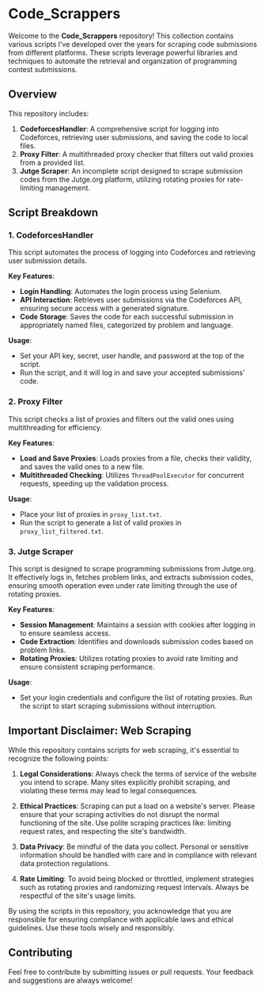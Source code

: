 # Code_Scrappers

Welcome to the **Code_Scrappers** repository! This collection contains various scripts I’ve developed over the years for scraping code submissions from different platforms. These scripts leverage powerful libraries and techniques to automate the retrieval and organization of programming contest submissions.

## Overview

This repository includes:

1. **CodeforcesHandler**: A comprehensive script for logging into Codeforces, retrieving user submissions, and saving the code to local files.
2. **Proxy Filter**: A multithreaded proxy checker that filters out valid proxies from a provided list.
3. **Jutge Scraper**: An incomplete script designed to scrape submission codes from the Jutge.org platform, utilizing rotating proxies for rate-limiting management.

## Script Breakdown

### 1. CodeforcesHandler

This script automates the process of logging into Codeforces and retrieving user submission details.

**Key Features**:
- **Login Handling**: Automates the login process using Selenium.
- **API Interaction**: Retrieves user submissions via the Codeforces API, ensuring secure access with a generated signature.
- **Code Storage**: Saves the code for each successful submission in appropriately named files, categorized by problem and language.

**Usage**:
- Set your API key, secret, user handle, and password at the top of the script.
- Run the script, and it will log in and save your accepted submissions' code.

### 2. Proxy Filter

This script checks a list of proxies and filters out the valid ones using multithreading for efficiency.

**Key Features**:
- **Load and Save Proxies**: Loads proxies from a file, checks their validity, and saves the valid ones to a new file.
- **Multithreaded Checking**: Utilizes `ThreadPoolExecutor` for concurrent requests, speeding up the validation process.

**Usage**:
- Place your list of proxies in `proxy_list.txt`.
- Run the script to generate a list of valid proxies in `proxy_list_filtered.txt`.

### 3. Jutge Scraper

This script is designed to scrape programming submissions from Jutge.org. It effectively logs in, fetches problem links, and extracts submission codes, ensuring smooth operation even under rate limiting through the use of rotating proxies.

**Key Features**:
- **Session Management**: Maintains a session with cookies after logging in to ensure seamless access.
- **Code Extraction**: Identifies and downloads submission codes based on problem links.
- **Rotating Proxies**: Utilizes rotating proxies to avoid rate limiting and ensure consistent scraping performance.

**Usage**:
- Set your login credentials and configure the list of rotating proxies. Run the script to start scraping submissions without interruption.


## Important Disclaimer: Web Scraping

While this repository contains scripts for web scraping, it's essential to recognize the following points:

1. **Legal Considerations**: Always check the terms of service of the website you intend to scrape. Many sites explicitly prohibit scraping, and violating these terms may lead to legal consequences.

2. **Ethical Practices**: Scraping can put a load on a website's server. Please ensure that your scraping activities do not disrupt the normal functioning of the site. Use polite scraping practices like: limiting request rates, and respecting the site's bandwidth.

3. **Data Privacy**: Be mindful of the data you collect. Personal or sensitive information should be handled with care and in compliance with relevant data protection regulations.

4. **Rate Limiting**: To avoid being blocked or throttled, implement strategies such as rotating proxies and randomizing request intervals. Always be respectful of the site's usage limits.

By using the scripts in this repository, you acknowledge that you are responsible for ensuring compliance with applicable laws and ethical guidelines. Use these tools wisely and responsibly.


## Contributing

Feel free to contribute by submitting issues or pull requests. Your feedback and suggestions are always welcome!
